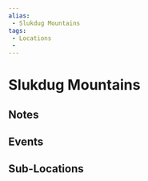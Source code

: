 ```yaml
---
alias: 
 - Slukdug Mountains
tags: 
 - Locations
 - 
---
```


# Slukdug Mountains

## Notes


## Events


## Sub-Locations

